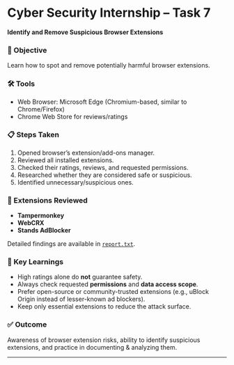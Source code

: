 # Cyber Security Internship – Task 7  
**Identify and Remove Suspicious Browser Extensions**  

### 🎯 Objective  
Learn how to spot and remove potentially harmful browser extensions.  

### 🛠 Tools  
- Web Browser: Microsoft Edge (Chromium-based, similar to Chrome/Firefox)  
- Chrome Web Store for reviews/ratings  

### 📋 Steps Taken  
1. Opened browser’s extension/add-ons manager.  
2. Reviewed all installed extensions.  
3. Checked their ratings, reviews, and requested permissions.  
4. Researched whether they are considered safe or suspicious.  
5. Identified unnecessary/suspicious ones.  

### 🔎 Extensions Reviewed  
- **Tampermonkey**  
- **WebCRX**  
- **Stands AdBlocker**  

Detailed findings are available in [`report.txt`](report.txt).  

### 📌 Key Learnings  
- High ratings alone do **not** guarantee safety.  
- Always check requested **permissions** and **data access scope**.  
- Prefer open-source or community-trusted extensions (e.g., uBlock Origin instead of lesser-known ad blockers).  
- Keep only essential extensions to reduce the attack surface.  

### ✅ Outcome  
Awareness of browser extension risks, ability to identify suspicious extensions, and practice in documenting & analyzing them.  

---
